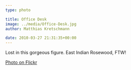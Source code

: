 ```yaml
---
type: photo

title: Office Desk
image: ../media/Office-Desk.jpg
author: Matthias Kretschmann

date: 2010-03-27 21:31:35+00:00
---
```


Lost in this gorgeous figure. East Indian Rosewood, FTW!

[Photo on Flickr](http://www.flickr.com/photos/krema/4482756484)

